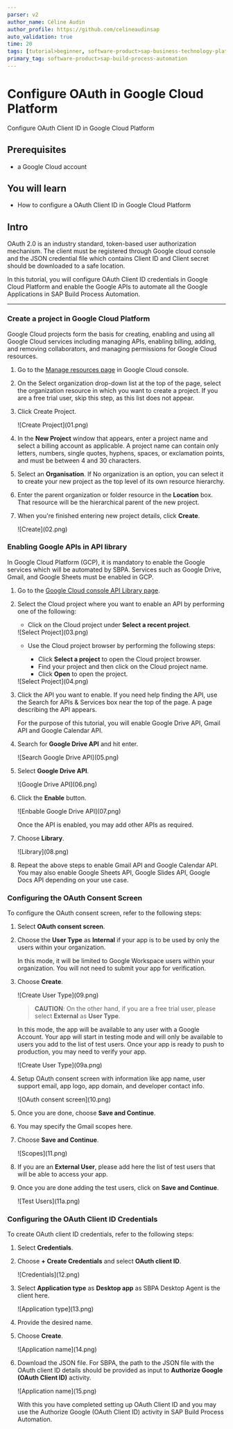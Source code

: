 ```yaml
---
parser: v2
author_name: Céline Audin
author_profile: https://github.com/celineaudinsap
auto_validation: true
time: 20
tags: [tutorial>beginner, software-product>sap-business-technology-platform, tutorial>free-tier]
primary_tag: software-product>sap-build-process-automation
---
```


# Configure OAuth in Google Cloud Platform
<!-- description --> Configure OAuth Client ID in Google Cloud Platform

## Prerequisites
- a Google Cloud account


## You will learn
 - How to configure a OAuth Client ID in Google Cloud Platform

## Intro
OAuth 2.0 is an industry standard, token-based user authorization mechanism. The client must be registered through Google cloud console and the JSON credential file which contains Client ID and Client secret should be downloaded to a safe location. 

In this tutorial, you will configure OAuth Client ID credentials in Google Cloud Platform and enable the Google APIs to automate all the Google Applications in SAP Build Process Automation.

---


### Create a project in Google Cloud Platform

Google Cloud projects form the basis for creating, enabling and using all Google Cloud services including managing APIs, enabling billing, adding, and removing collaborators, and managing permissions for Google Cloud resources.

1. Go to the [Manage resources page](https://console.cloud.google.com/cloud-resource-manager?walkthrough_id=resource-manager--create-project&start_index=1&_ga=2.21640123.1819912150.1682583128-628197328.1670227849#step_index=1) in Google Cloud console.

2. On the Select organization drop-down list at the top of the page, select the organization resource in which you want to create a project. If you are a free trial user, skip this step, as this list does not appear.

3. Click Create Project.

    <!-- border -->![Create Project](01.png)

4. In the **New Project** window that appears, enter a project name and select a billing account as applicable. A project name can contain only letters, numbers, single quotes, hyphens, spaces, or exclamation points, and must be between 4 and 30 characters.

5. Select an **Organisation**. If No organization is an option, you can select it to create your new project as the top level of its own resource hierarchy.

5. Enter the parent organization or folder resource in the **Location** box. That resource will be the hierarchical parent of the new project. 

6. When you're finished entering new project details, click **Create**.

    <!-- border -->![Create](02.png)


### Enabling Google APIs in API library

In Google Cloud Platform (GCP), it is mandatory to enable the Google services which will be automated by SBPA. Services such as Google Drive, Gmail, and Google Sheets must be enabled in GCP.

1. Go to the [Google Cloud console API Library page](https://console.cloud.google.com/project/_/apis/library?_ga=2.56326955.1819912150.1682583128-628197328.1670227849).

2. Select the Cloud project where you want to enable an API by performing one of the following:

    - Click on the Cloud project under **Select a recent project**.

    <!-- border -->![Select Project](03.png)

    - Use the Cloud project browser by performing the following steps:

        - Click **Select a project** to open the Cloud project browser.
        - Find your project and then click on the Cloud project name.
        - Click **Open** to open the project.

    <!-- border -->![Select Project](04.png)     

3. Click the API you want to enable. If you need help finding the API, use the Search for APIs & Services box near the top of the page. A page describing the API appears.

    For the purpose of this tutorial, you will enable Google Drive API, Gmail API and Google Calendar API.

4. Search for **Google Drive API** and hit enter.

    <!-- border -->![Search Google Drive API](05.png)  

5. Select **Google Drive API**.

    <!-- border -->![Google Drive API](06.png)  

5. Click the **Enable** button.

    <!-- border -->![Enbable Google Drive API](07.png) 

    Once the API is enabled, you may add other APIs as required.

6. Choose **Library**.

    <!-- border -->![Library](08.png) 

7. Repeat the above steps to enable Gmail API and Google Calendar API. You may also enable Google Sheets API, Google Slides API, Google Docs API depending on your use case.


### Configuring the OAuth Consent Screen

To configure the OAuth consent screen, refer to the following steps:

1. Select **OAuth consent screen**.

2. Choose the **User Type** as **Internal** if your app is to be used by only the users within your organization. 

    In this mode, it will be limited to Google Workspace users within your organization. You will not need to submit your app for verification.

3. Choose **Create**.

    <!-- border -->![Create User Type](09.png) 

    > **CAUTION**: On the other hand, if you are a free trial user, please select **External** as **User Type**. 

    In this mode, the app will be available to any user with a Google Account. Your app will start in testing mode and will only be available to users you add to the list of test users. Once your app is ready to push to production, you may need to verify your app. 

    <!-- border -->![Create User Type](09a.png) 


4. Setup OAuth consent screen with information like app name, user support email, app logo, app domain, and developer contact info.

    <!-- border -->![OAuth consent screen](10.png) 

5. Once you are done, choose **Save and Continue**.

6. You may specify the Gmail scopes here.

7. Choose **Save and Continue**.

    <!-- border -->![Scopes](11.png) 

8. If you are an **External User**, please add here the list of test users that will be able to access your app. 

9. Once you are done adding the test users, click on **Save and Continue**.

    <!-- border -->![Test Users](11a.png) 


### Configuring the OAuth Client ID Credentials

To create OAuth client ID credentials, refer to the following steps:

1. Select **Credentials**.

2. Choose **+ Create Credentials** and select **OAuth client ID**.

    <!-- border -->![Credentials](12.png) 

3. Select **Application type** as **Desktop app** as SBPA Desktop Agent is the client here.

    <!-- border -->![Application type](13.png) 

4. Provide the desired name.

5. Choose **Create**.

    <!-- border -->![Application name](14.png) 

6. Download the JSON file. For SBPA, the path to the JSON file with the OAuth client ID details should be provided as input to **Authorize Google (OAuth Client ID)** activity.

    <!-- border -->![Application name](15.png) 

    With this you have completed setting up OAuth Client ID and you may use the Authorize Google (OAuth Client ID) activity in SAP Build Process Automation.

   









 











